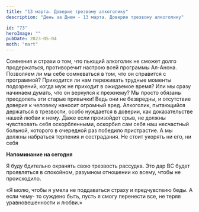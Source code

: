 ```yaml
---
title: "13 марта. Доверие трезвому алкоголику"
description: "День за Днем - 13 марта. Доверие трезвому алкоголику"

id: "73"
heroImage: ""
pubDate: 2023-05-04
moth: "mart"
---
```


Сомнения и страхи о том, что пьющий алкоголик не сможет долго продержаться,
противоречит настрою всей программы Ал-Анона. Позволяем ли мы себе сомневаться
в том, что он справится с программой? Приходится ли нам переживать трудные
моменты подозрений, когда муж не приходит в ожидаемое время? Или мы сразу
начинаем думать, что он вернулся к прежнему? Мы просто обязаны преодолеть эти
старые привычки! Ведь они не безвредны, и отсутствие доверия к человеку
наносит огромный вред. Алкоголик, пытающийся держаться в трезвости, особо
нуждается в доверии, как доказательстве нашей любви к нему. Даже если
произойдет срыв, не должны чувствовать себя оскорбленными, оскорбил сам себя
наш несчастный больной, которого в очередной раз победило пристрастие. А мы
должны набраться терпения и сострадания. Не стоит укорять ни его, ни себя

**Напоминание на сегодня**

Я буду бдительно охранять свою трезвость рассудка. Это дар ВС будет
проявляться в спокойном, разумном отношении ко всему, чтобы не происходило.

«Я молю, чтобы я умела не поддаваться страху и предчувствию беды. А если чему-
то суждено быть, пусть я смогу перенести все, не теряя уравновешенности и
любви.»
